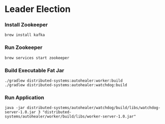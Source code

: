 # Leader Election

### Install Zookeeper

``` 
brew install kafka
```

### Run Zookeeper

```
brew services start zookeeper
```

### Build Executable Fat Jar

```
./gradlew distributed-systems:autohealer:worker:build
./gradlew distributed-systems:autohealer:watchdog:build
```

### Run Application

```
java -jar distributed-systems/autohealer/watchdog/build/libs/watchdog-server-1.0.jar 3 "distributed-systems/autohealer/worker/build/libs/worker-server-1.0.jar" 
```
